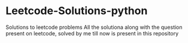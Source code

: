 # Leetcode-Solutions-python
Solutions to leetcode problems 
All the solutiona along with the question present on leetcode, solved by me till now is present in this repository 
